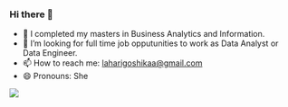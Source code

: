 ### Hi there 👋

- 🌱 I completed my masters in Business Analytics and Information.
- 🤔 I’m looking for  full time job opputunities  to work as Data Analyst or Data Engineer.
- 📫 How to reach me: laharigoshikaa@gmail.com
- 😄 Pronouns: She
<picture>
<source 
  srcset="https://github-readme-stats.vercel.app/api?username=anuraghazra&show_icons=true&theme=dark"
  media="(prefers-color-scheme: dark)"
/>
<source
  srcset="https://github-readme-stats.vercel.app/api?username=anuraghazra&show_icons=true"
  media="(prefers-color-scheme: light), (prefers-color-scheme: no-preference)"
/>
<img src="https://github-readme-stats.vercel.app/api?username=anuraghazra&show_icons=true" />
</picture>
